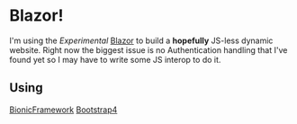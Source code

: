 # Blazor!

I'm using the *Experimental* [Blazor](https://blazor.net) to build a **hopefully** JS-less dynamic website. Right now the biggest issue is no Authentication handling that I've found yet so I may have to write some JS interop to do it.

## Using

[BionicFramework](https://bionicframework.github.io/Documentation/)
[Bootstrap4](https://getbootstrap.com/)
